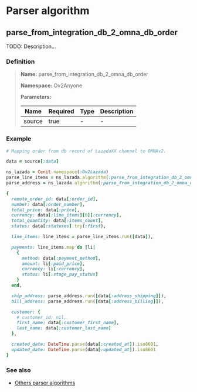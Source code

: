 # Parser algorithm
 
## parse_from_integration_db_2_omna_db_order

TODO: Description...
    
### Definition

> **Name:** parse_from_integration_db_2_omna_db_order
> 
> **Namespace:** Ov2Anyone
>
> **Parameters:**
> 
> | Name | Required | Type | Description |
> | ---- | -------- | ---- | ----------- |
> | source | true | - | - |

### Example
```ruby
# Mapping order from db record of LazadaXX channel to OMNAv2.

data = source[:data]

ns_lazada = Cenit.namespace(:Ov2Lazada)
parse_line_items = ns_lazada.algorithm(:parse_from_integration_db_2_omna_db_order_line_items)
parse_address = ns_lazada.algorithm(:parse_from_integration_db_2_omna_db_order_address)

{
  remote_order_id: data[:order_id],
  number: data[:order_number],
  total_price: data[:price],
  currency: data[:line_items][0][:currency],
  total_quantity: data[:items_count],
  status: data[:statuses].try(:first),

  line_items: line_items = parse_line_items.run([data]),

  payments: line_items.map do |li|
    {
      method: data[:payment_method],
      amount: li[:paid_price],
      currency: li[:currency],
      status: li[:stage_pay_status]
    }
  end,

  ship_address: parse_address.run([data[:address_shipping]]),
  bill_address: parse_address.run([data[:address_billing]]),

  customer: {
    # customer_id: nil,
    first_name: data[:customer_first_name],
    last_name: data[:customer_last_name]
  },

  created_date: DateTime.parse(data[:created_at]).iso8601,
  updated_date: DateTime.parse(data[:updated_at]).iso8601
}
```

### See also
* [Others parser algorithms](overview?id=parse_from_integration_db_2_omna_db_order)